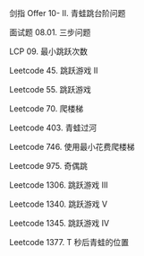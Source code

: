 剑指 Offer 10- II. 青蛙跳台阶问题

面试题 08.01. 三步问题

LCP 09. 最小跳跃次数

Leetcode 45. 跳跃游戏 II

Leetcode 55. 跳跃游戏

Leetcode 70. 爬楼梯

Leetcode 403. 青蛙过河

Leetcode 746. 使用最小花费爬楼梯

Leetcode 975. 奇偶跳

Leetcode 1306. 跳跃游戏 III

Leetcode 1340. 跳跃游戏 V

Leetcode 1345. 跳跃游戏 IV

Leetcode 1377. T 秒后青蛙的位置